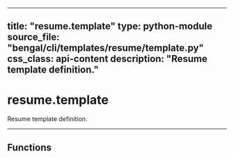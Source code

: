 
---
title: "resume.template"
type: python-module
source_file: "bengal/cli/templates/resume/template.py"
css_class: api-content
description: "Resume template definition."
---

# resume.template

Resume template definition.

---


## Functions
